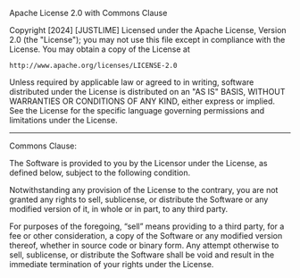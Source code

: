 Apache License 2.0 with Commons Clause

Copyright [2024] [JUSTLIME]
Licensed under the Apache License, Version 2.0 (the "License");
you may not use this file except in compliance with the License.
You may obtain a copy of the License at

    http://www.apache.org/licenses/LICENSE-2.0

Unless required by applicable law or agreed to in writing, software
distributed under the License is distributed on an "AS IS" BASIS,
WITHOUT WARRANTIES OR CONDITIONS OF ANY KIND, either express or implied.
See the License for the specific language governing permissions and
limitations under the License.

---

Commons Clause:

The Software is provided to you by the Licensor under the License, as defined below, subject to the following condition.

Notwithstanding any provision of the License to the contrary, you are not granted any rights to sell, sublicense, or distribute the Software or any modified version of it, in whole or in part, to any third party.

For purposes of the foregoing, “sell” means providing to a third party, for a fee or other consideration, a copy of the Software or any modified version thereof, whether in source code or binary form. Any attempt otherwise to sell, sublicense, or distribute the Software shall be void and result in the immediate termination of your rights under the License.
